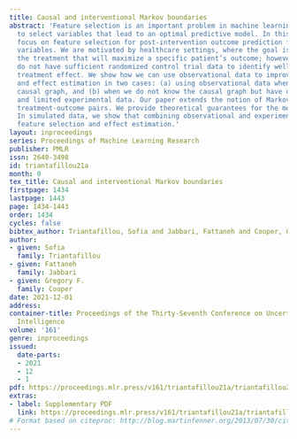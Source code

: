 ```yaml
---
title: Causal and interventional Markov boundaries
abstract: 'Feature selection is an important problem in machine learning, which aims
  to select variables that lead to an optimal predictive model. In this paper, we
  focus on feature selection for post-intervention outcome prediction from pre-intervention
  variables. We are motivated by healthcare settings, where the goal is often to select
  the treatment that will maximize a specific patient’s outcome; however, we often
  do not have sufficient randomized control trial data to identify well the conditional
  treatment effect. We show how we can use observational data to improve feature selection
  and effect estimation in two cases: (a) using observational data when we know the
  causal graph, and (b) when we do not know the causal graph but have observational
  and limited experimental data. Our paper extends the notion of Markov boundary to
  treatment-outcome pairs. We provide theoretical guarantees for the methods we introduce.
  In simulated data, we show that combining observational and experimental data improves
  feature selection and effect estimation.'
layout: inproceedings
series: Proceedings of Machine Learning Research
publisher: PMLR
issn: 2640-3498
id: triantafillou21a
month: 0
tex_title: Causal and interventional Markov boundaries
firstpage: 1434
lastpage: 1443
page: 1434-1443
order: 1434
cycles: false
bibtex_author: Triantafillou, Sofia and Jabbari, Fattaneh and Cooper, Gregory F.
author:
- given: Sofia
  family: Triantafillou
- given: Fattaneh
  family: Jabbari
- given: Gregory F.
  family: Cooper
date: 2021-12-01
address:
container-title: Proceedings of the Thirty-Seventh Conference on Uncertainty in Artificial
  Intelligence
volume: '161'
genre: inproceedings
issued:
  date-parts:
  - 2021
  - 12
  - 1
pdf: https://proceedings.mlr.press/v161/triantafillou21a/triantafillou21a.pdf
extras:
- label: Supplementary PDF
  link: https://proceedings.mlr.press/v161/triantafillou21a/triantafillou21a-supp.pdf
# Format based on citeproc: http://blog.martinfenner.org/2013/07/30/citeproc-yaml-for-bibliographies/
---
```


